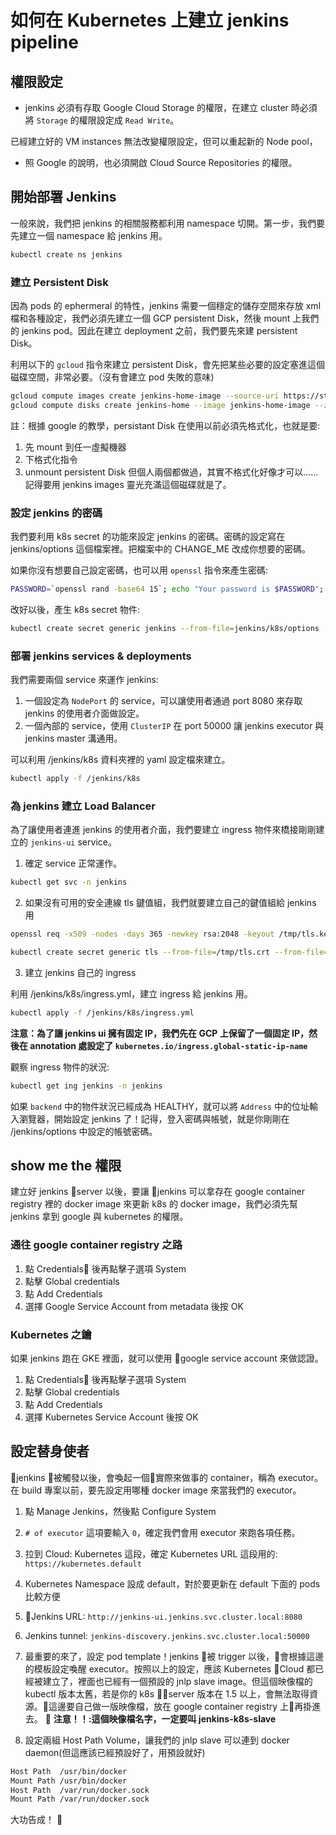 # 如何在 Kubernetes 上建立 jenkins pipeline

## 權限設定

* jenkins 必須有存取 Google Cloud Storage 的權限，在建立 cluster 時必須將 `Storage` 的權限設定成 `Read Write`。

已經建立好的 VM instances 無法改變權限設定，但可以重起新的 Node pool，

* 照 Google 的說明，也必須開啟 Cloud Source Repositories 的權限。

## 開始部署 Jenkins

一般來說，我們把 jenkins 的相關服務都利用 namespace 切開。第一步，我們要先建立一個 namespace 給 jenkins 用。
```bash
kubectl create ns jenkins
```

### 建立 Persistent Disk

因為 pods 的 ephermeral 的特性，jenkins 需要一個穩定的儲存空間來存放 xml 檔和各種設定，我們必須先建立一個 GCP persistent Disk，然後 mount 上我們的 jenkins pod。因此在建立 deployment 之前，我們要先來建 persistent Disk。

利用以下的 `gcloud` 指令來建立 persistent Disk，會先把某些必要的設定塞進這個磁碟空間，非常必要。（沒有會建立 pod 失敗的意味)

```bash
gcloud compute images create jenkins-home-image --source-uri https://storage.googleapis.com/solutions-public-assets/jenkins-cd/jenkins-home-v3.tar.gz
gcloud compute disks create jenkins-home --image jenkins-home-image --zone asia-east1-a
```

註：根據 google 的教學，persistant Disk 在使用以前必須先格式化，也就是要:
1. 先 mount 到任一虛擬機器
2. 下格式化指令
3. unmount persistent Disk
但個人兩個都做過，其實不格式化好像才可以......記得要用 jenkins images 靈光充滿這個磁碟就是了。

### 設定 jenkins 的密碼

我們要利用 k8s secret 的功能來設定 jenkins 的密碼。密碼的設定寫在 jenkins/options 這個檔案裡。把檔案中的 CHANGE_ME 改成你想要的密碼。

如果你沒有想要自己設定密碼，也可以用 `openssl` 指令來產生密碼:
```bash
PASSWORD=`openssl rand -base64 15`; echo "Your password is $PASSWORD"; sed -i.bak s#CHANGE_ME#$PASSWORD# jenkins/options
```

改好以後，產生 k8s secret 物件:
```bash
kubectl create secret generic jenkins --from-file=jenkins/k8s/options --namespace=jenkins
```

### 部署 jenkins services & deployments

我們需要兩個 service 來運作 jenkins:

1. 一個設定為 `NodePort` 的 service，可以讓使用者通過 port 8080 來存取 jenkins 的使用者介面做設定。
2. 一個內部的 service，使用 `ClusterIP` 在 port 50000 讓 jenkins executor 與 jenkins master 溝通用。

可以利用 /jenkins/k8s 資料夾裡的 yaml 設定檔來建立。
```bash
kubectl apply -f /jenkins/k8s
```

### 為 jenkins 建立 Load Balancer

為了讓使用者連進 jenkins 的使用者介面，我們要建立 ingress 物件來橋接剛剛建立的 `jenkins-ui` service。

1. 確定 service 正常運作。

```bash
kubectl get svc -n jenkins
```

2. 如果沒有可用的安全連線 tls 鍵值組，我們就要建立自己的鍵值組給 jenkins 用

```bash
openssl req -x509 -nodes -days 365 -newkey rsa:2048 -keyout /tmp/tls.key -out /tmp/tls.crt -subj "/CN=jenkins/O=jenkins"

kubectl create secret generic tls --from-file=/tmp/tls.crt --from-file=/tmp/tls.key --namespace jenkins
```

3. 建立 jenkins 自己的 ingress

利用 /jenkins/k8s/ingress.yml，建立 ingress 給 jenkins 用。

```bash
kubectl apply -f /jenkins/k8s/ingress.yml
```

**注意：為了讓 jenkins ui 擁有固定 IP，我們先在 GCP 上保留了一個固定 IP，然後在 annotation 處設定了 `kubernetes.io/ingress.global-static-ip-name`**

觀察 ingress 物件的狀況:

```bash
kubectl get ing jenkins -n jenkins
```

如果 `backend` 中的物件狀況已經成為 HEALTHY，就可以將 `Address` 中的位址輸入瀏覽器，開始設定 jenkins 了！記得，登入密碼與帳號，就是你剛剛在 /jenkins/options 中設定的帳號密碼。

## show me the 權限

建立好 jenkins server 以後，要讓 jenkins 可以拿存在 google container registry 裡的 docker image 來更新 k8s 的 docker image，我們必須先幫 jenkins 拿到 google 與 kubernetes 的權限。

### 通往 google container registry 之路

1. 點 Credentials 後再點擊子選項 System
2. 點擊 Global credentials
3. 點 Add Credentials
4. 選擇 Google Service Account from metadata 後按 OK

### Kubernetes 之鑰

如果 jenkins 跑在 GKE 裡面，就可以使用 google service account 來做認證。

1. 點 Credentials 後再點擊子選項 System
2. 點擊 Global credentials
3. 點 Add Credentials
4. 選擇 Kubernetes Service Account 後按 OK

## 設定替身使者

jenkins 被觸發以後，會喚起一個實際來做事的 container，稱為 executor。在 build 專案以前，要先設定用哪種 docker image 來當我們的 executor。

1. 點 Manage Jenkins，然後點 Configure System
2. `# of executor` 這項要輸入 `0`，確定我們會用 executor 來跑各項任務。
3. 拉到 Cloud: Kubernetes 這段，確定 Kubernetes URL 這段用的: `https://kubernetes.default`
4. Kubernetes Namespace 設成 default，對於要更新在 default 下面的 pods 比較方便
5. Jenkins URL: `http://jenkins-ui.jenkins.svc.cluster.local:8080`
6. Jenkins tunnel: `jenkins-discovery.jenkins.svc.cluster.local:50000`
7. 最重要的來了，設定 pod template！jenkins 被 trigger 以後，會根據這邊的模板設定喚醒 executor。按照以上的設定，應該 Kubernetes Cloud 都已經被建立了，裡面也已經有一個預設的 jnlp slave image。但這個映像檔的 kubectl 版本太舊，若是你的 k8s server 版本在 1.5 以上，會無法取得資源。這邊要自己做一版映像檔，放在 google container registry 上再掛進去。

**注意！！:這個映像檔名字，一定要叫 jenkins-k8s-slave**

8. 設定兩組 Host Path Volume，讓我們的 jnlp slave 可以連到 docker daemon(但這應該已經預設好了，用預設就好)
```bash 
Host Path  /usr/bin/docker
Mount Path /usr/bin/docker
Host Path  /var/run/docker.sock
Mount Path /var/run/docker.sock
```

大功告成！
